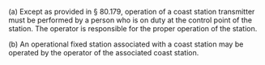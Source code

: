 (a) Except as provided in § 80.179, operation of a coast station transmitter must be performed by a person who is on duty at the control point of the station. The operator is responsible for the proper operation of the station.
                

(b) An operational fixed station associated with a coast station may be operated by the operator of the associated coast station.

